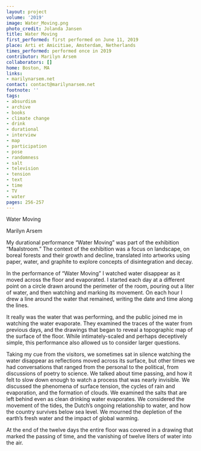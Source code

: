 ```yaml
---
layout: project
volume: '2019'
image: Water_Moving.png
photo_credit: Jolanda Jansen
title: Water Moving
first_performed: first performed on June 11, 2019
place: Arti et Amicitiae, Amsterdam, Netherlands
times_performed: performed once in 2019
contributor: Marilyn Arsem
collaborators: []
home: Boston, MA
links:
- marilynarsem.net
contact: contact@marilynarsem.net
footnote: ''
tags:
- absurdism
- archive
- books
- climate change
- drink
- durational
- interview
- map
- participation
- pose
- randomness
- salt
- television
- tension
- text
- time
- TV
- water
pages: 256-257
---
```


Water Moving

Marilyn Arsem

My durational performance “Water Moving” was part of the exhibition “Maalstroom.” The context of the exhibition was a focus on landscape, on boreal forests and their growth and decline, translated into artworks using paper, water, and graphite to explore concepts of disintegration and decay.

In the performance of “Water Moving” I watched water disappear as it moved across the floor and evaporated. I started each day at a different point on a circle drawn around the perimeter of the room, pouring out a liter of water, and then watching and marking its movement. On each hour I drew a line around the water that remained, writing the date and time along the lines.

It really was the water that was performing, and the public joined me in watching the water evaporate. They examined the traces of the water from previous days, and the drawings that began to reveal a topographic map of the surface of the floor. While intimately-scaled and perhaps deceptively simple, this performance also allowed us to consider larger questions.

Taking my cue from the visitors, we sometimes sat in silence watching the water disappear as reflections moved across its surface, but other times we had conversations that ranged from the personal to the political, from discussions of poetry to science. We talked about time passing, and how it felt to slow down enough to watch a process that was nearly invisible. We discussed the phenomena of surface tension, the cycles of rain and evaporation, and the formation of clouds. We examined the salts that are left behind even as clean drinking water evaporates. We considered the movement of the tides, the Dutch’s ongoing relationship to water, and how the country survives below sea level. We mourned the depletion of the earth’s fresh water and the impact of global warming.

At the end of the twelve days the entire floor was covered in a drawing that marked the passing of time, and the vanishing of twelve liters of water into the air.
